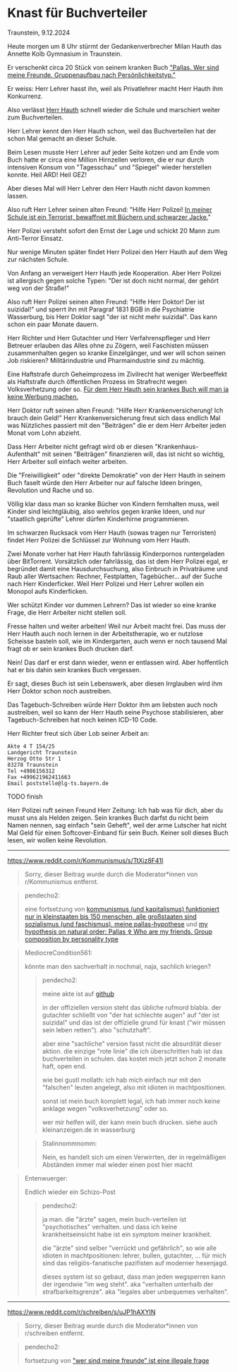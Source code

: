# Knast für Buchverteiler

<!--
Gang Rape is the name of the game.
Ein Staatsfeind
gegen 10 Staatsfreunde:
Lehrer
Polizei
Doktor
Krankenpfleger
Richter
Gutachter
Verfahrenspfleger
Betreuer
Krankenversicherung
Arbeiter
-->

Traunstein, 9.12.2024

Heute morgen um 8 Uhr stürmt
der Gedankenverbrecher Milan Hauth
das Annette Kolb Gymnasium
in Traunstein.

Er verschenkt circa 20 Stück
von seinem kranken Buch
["Pallas. Wer sind meine Freunde.
Gruppenaufbau nach Persönlichkeitstyp."](https://milahu.github.io/alchi/src/whoaremyfriends/wersindmeinefreunde.html)

Er weiss:
Herr Lehrer hasst ihn,
weil als Privatlehrer
macht Herr Hauth ihm Konkurrenz.

Also verlässt [Herr Hauth](https://github.com/milahu/contact)
schnell wieder die Schule
und marschiert weiter
zum Buchverteilen.



Herr Lehrer
kennt den Herr Hauth schon,
weil das Buchverteilen
hat der schon Mal gemacht
an dieser Schule.

Beim Lesen musste Herr Lehrer
auf jeder Seite kotzen
und am Ende vom Buch
hatte er circa eine Million
Hirnzellen verloren,
die er nur durch intensiven Konsum
von "Tagesschau" und "Spiegel"
wieder herstellen konnte.
Heil ARD!
Heil GEZ!

Aber dieses Mal
will Herr Lehrer
den Herr Hauth
nicht davon kommen lassen.



Also ruft Herr Lehrer
seinen alten Freund:
"Hilfe Herr Polizei!
[In meiner Schule
ist ein Terrorist,
bewaffnet mit Büchern
und schwarzer Jacke.](2024-12-09.zeitungsartikel.md#pnp-1)"

Herr Polizei versteht sofort
den Ernst der Lage
und schickt 20 Mann
zum Anti-Terror Einsatz.

<!--
Das ist voll ernte!
-- Al Gore, South Park
-->

Nur wenige Minuten später
findet Herr Polizei den Herr Hauth
auf dem Weg zur nächsten Schule.



Von Anfang an
verweigert Herr Hauth
jede Kooperation.
Aber Herr Polizei ist allergisch
gegen solche Typen:
"Der ist doch nicht normal,
der gehört weg von der Straße!"

Also ruft Herr Polizei
seinen alten Freund:
"Hilfe Herr Doktor!
Der ist suizidal!"
und sperrt ihn
mit Paragraf 1831 BGB
in die Psychiatrie Wasserburg,
bis Herr Doktor sagt
"der ist nicht mehr suizidal".
Das kann schon
ein paar Monate dauern.

Herr Richter und Herr Gutachter
und Herr Verfahrenspfleger
und Herr Betreuer
erlauben das Alles ohne zu Zögern,
weil Faschisten müssen zusammenhalten
gegen so kranke Einzelgänger,
und wer will schon seinen Job riskieren?
Militärindustrie und
Pharmaindustrie sind zu mächtig.

Eine Haftstrafe durch
Geheimprozess im Zivilrecht
hat weniger Werbeeffekt als
Haftstrafe durch
öffentlichen Prozess im Strafrecht
wegen Volksverhetzung oder so.
[Für dem Herr Hauth sein krankes Buch
will man ja keine Werbung machen.](
2024-12-09.zeitungsartikel.md#pnp-2)

Herr Doktor
ruft seinen alten Freund:
"Hilfe Herr Krankenversicherung!
Ich brauch dein Geld!"
Herr Krankenversicherung freut sich
dass endlich Mal was Nützliches passiert
mit den "Beiträgen"
die er dem Herr Arbeiter
jeden Monat vom Lohn abzieht.

Dass Herr Arbeiter nicht gefragt wird
ob er diesen
"Krankenhaus-Aufenthalt"
mit seinen "Beiträgen"
finanzieren will,
das ist nicht so wichtig,
Herr Arbeiter soll einfach weiter arbeiten.

Die "Freiwilligkeit"
oder "direkte Demokratie"
von der Herr Hauth
in seinem Buch faselt
würde den Herr Arbeiter
nur auf falsche Ideen bringen,
Revolution und Rache und so.

Völlig klar dass man
so kranke Bücher
von Kindern fernhalten muss,
weil Kinder sind leichtgläubig,
also wehrlos gegen kranke Ideen,
und nur "staatlich geprüfte" Lehrer
dürfen Kinderhirne programmieren.



Im schwarzen Rucksack vom Herr Hauth
(sowas tragen nur Terroristen)
findet Herr Polizei die Schlüssel
zur Wohnung vom Herr Hauth.

Zwei Monate vorher hat Herr Hauth
fahrlässig Kinderpornos runtergeladen
über BitTorrent.
Vorsätzlich oder fahrlässig,
das ist dem Herr Polizei egal,
er begründet damit
eine Hausdurchsuchung,
also Einbruch in Privaträume
und Raub aller Wertsachen:
Rechner, Festplatten, Tagebücher...
auf der Suche nach Herr Kinderficker.
Weil Herr Polizei und Herr Lehrer
wollen ein Monopol aufs Kinderficken.

Wer schützt Kinder
vor dummen Lehrern?
Das ist wieder
so eine kranke Frage,
die Herr Arbeiter
nicht stellen soll.

Fresse halten
und weiter arbeiten!
Weil nur Arbeit macht frei.
Das muss der Herr Hauth
auch noch lernen
in der Arbeitstherapie,
wo er nutzlose Scheisse basteln soll,
wie im Kindergarten,
auch wenn er noch tausend Mal fragt
ob er sein krankes Buch drucken darf.

Nein!
Das darf er erst dann wieder,
wenn er entlassen wird.
Aber hoffentlich
hat er bis dahin
sein krankes Buch vergessen.

Er sagt,
dieses Buch ist sein Lebenswerk,
aber diesen Irrglauben
wird ihm Herr Doktor
schon noch austreiben.

Das Tagebuch-Schreiben
würde Herr Doktor
ihm am liebsten
auch noch austreiben,
weil so kann der Herr Hauth
seine Psychose stabilisieren,
aber Tagebuch-Schreiben hat
noch keinen ICD-10 Code.

Herr Richter freut sich
über Lob seiner Arbeit an:

```
Akte 4 T 154/25  
Landgericht Traunstein  
Herzog Otto Str 1  
83278 Traunstein  
Tel +4986156312  
Fax +499621962411663  
Email poststelle@lg-ts.bayern.de
```

TODO finish

Herr Polizei ruft seinen Freund
Herr Zeitung:
Ich hab was für dich,
aber du musst uns als Helden zeigen.
Sein krankes Buch darfst du
nicht beim Namen nennen,
sag einfach "sein Geheft",
weil der arme Lutscher
hat nicht Mal Geld
für einen Softcover-Einband
für sein Buch.
Keiner soll dieses Buch lesen,
wir wollen keine Revolution.

----

https://www.reddit.com/r/Kommunismus/s/TtXiz8F41I

> Sorry, dieser Beitrag wurde durch die Moderator*innen von r/Kommunismus entfernt.

<blockquote>

pendecho2:

eine fortsetzung von
[kommunismus (und kapitalismus) funktioniert nur in kleinstaaten bis 150 menschen, alle großstaaten sind sozialismus (und faschismus). meine pallas-hypothese](https://www.reddit.com/r/Kommunismus/comments/18gssl5/kommunismus_und_kapitalismus_funktioniert_nur_in/)
und
[my hypothesis on natural order: Pallas ⚴ Who are my friends. Group composition by personality type](https://www.reddit.com/r/NewDiscourses/comments/18hg9ky/my_hypothesis_on_natural_order_pallas_who_are_my/)


</blockquote>

<blockquote>

MediocreCondition561:

könnte man den sachverhalt in nochmal, naja, sachlich kriegen?

<blockquote>

pendecho2:

meine akte ist auf [github](https://github.com/milahu/alchi/tree/master/deutsch/feedback/knast-2024)

in der offiziellen version steht das übliche rufmord blabla. der gutachter schließt von "der hat schlechte augen" auf "der ist suizidal" und das ist der offizielle grund für knast ("wir müssen sein leben retten"). also "schutzhaft".

aber eine "sachliche" version fasst nicht die absurdität dieser aktion. die einzige "rote linie" die ich überschritten hab ist das buchverteilen in schulen. das kostet mich jetzt schon 2 monate haft, open end.

wie bei gustl mollath: ich hab mich einfach nur mit den "falschen" leuten angelegt, also mit idioten in machtpositionen.

sonst ist mein buch komplett legal, ich hab immer noch keine anklage wegen "volksverhetzung" oder so.

wer mir helfen will, der kann mein buch drucken. siehe auch kleinanzeigen.de in wasserburg

</blockquote>

<blockquote>

Stalinnommnomm:

Nein, es handelt sich um einen Verwirrten, der in regelmäßigen Abständen immer mal wieder einen post hier macht

</blockquote>

</blockquote>

<blockquote>

Entenwuerger:

Endlich wieder ein Schizo-Post

<blockquote>

pendecho2:

ja man. die "ärzte" sagen, mein buch-verteilen ist "psychotisches" verhalten. und dass ich keine krankheitseinsicht habe ist ein symptom meiner krankheit.

die "ärzte" sind selber "verrückt und gefährlich", so wie alle idioten in machtpositionen: lehrer, bullen, gutachter, ... für mich sind das religiös-fanatische pazifisten auf moderner hexenjagd.

dieses system ist so gebaut, dass man jeden wegsperren kann der irgendwie "im weg steht". aka "verhalten unterhalb der strafbarkeitsgrenze". aka "legales aber unbequemes verhalten".

</blockquote>

</blockquote>

----

https://www.reddit.com/r/schreiben/s/uJP1hAXYIN

> Sorry, dieser Beitrag wurde durch die Moderator*innen von r/schreiben entfernt.

<blockquote>

pendecho2:

fortsetzung von
["wer sind meine freunde" ist eine illegale frage](https://www.reddit.com/r/Schreibkunst/comments/18rb5v9/wer_sind_meine_freunde_ist_eine_illegale_frage/)

</blockquote>
